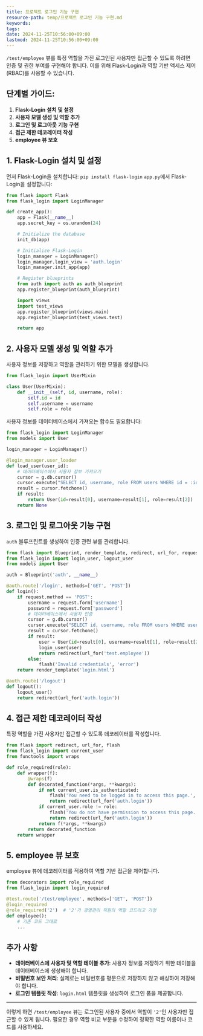 ```yaml
---
title: 프로젝트 로그인 기능 구현
resource-path: temp/프로젝트 로그인 기능 구현.md
keywords:
tags:
date: 2024-11-25T10:56:00+09:00
lastmod: 2024-11-25T10:56:00+09:00
---
```

`/test/employee` 뷰를 특정 역할을 가진 로그인된 사용자만 접근할 수 있도록 하려면 인증 및 권한 부여를 구현해야 합니다. 이를 위해 Flask-Login과 역할 기반 액세스 제어(RBAC)를 사용할 수 있습니다.

## 단계별 가이드:

1. **Flask-Login 설치 및 설정**
2. **사용자 모델 생성 및 역할 추가**
3. **로그인 및 로그아웃 기능 구현**
4. **접근 제한 데코레이터 작성**
5. **employee 뷰 보호**

## 1. Flask-Login 설치 및 설정

먼저 Flask-Login을 설치합니다:
`pip install flask-login`
`app.py`에서 Flask-Login을 설정합니다:
```python
from flask import Flask
from flask_login import LoginManager

def create_app():
    app = Flask(__name__)
    app.secret_key = os.urandom(24)

    # Initialize the database
    init_db(app)

    # Initialize Flask-Login
    login_manager = LoginManager()
    login_manager.login_view = 'auth.login'
    login_manager.init_app(app)

    # Register blueprints
    from auth import auth as auth_blueprint
    app.register_blueprint(auth_blueprint)

    import views
    import test_views
    app.register_blueprint(views.main)
    app.register_blueprint(test_views.test)

    return app
```

## 2. 사용자 모델 생성 및 역할 추가

사용자 정보를 저장하고 역할을 관리하기 위한 모델을 생성합니다.
```python
from flask_login import UserMixin

class User(UserMixin):
    def __init__(self, id, username, role):
        self.id = id
        self.username = username
        self.role = role
```

사용자 정보를 데이터베이스에서 가져오는 함수도 필요합니다:

```python
from flask_login import LoginManager
from models import User

login_manager = LoginManager()

@login_manager.user_loader
def load_user(user_id):
    # 데이터베이스에서 사용자 정보 가져오기
    cursor = g.db.cursor()
    cursor.execute("SELECT id, username, role FROM users WHERE id = :id", {'id': user_id})
    result = cursor.fetchone()
    if result:
        return User(id=result[0], username=result[1], role=result[2])
    return None
```

## 3. 로그인 및 로그아웃 기능 구현

`auth` 블루프린트를 생성하여 인증 관련 뷰를 관리합니다.
```python
from flask import Blueprint, render_template, redirect, url_for, request, flash
from flask_login import login_user, logout_user
from models import User

auth = Blueprint('auth', __name__)

@auth.route('/login', methods=['GET', 'POST'])
def login():
    if request.method == 'POST':
        username = request.form['username']
        password = request.form['password']
        # 데이터베이스에서 사용자 인증
        cursor = g.db.cursor()
        cursor.execute("SELECT id, username, role FROM users WHERE username = :username AND password = :password", {'username': username, 'password': password})
        result = cursor.fetchone()
        if result:
            user = User(id=result[0], username=result[1], role=result[2])
            login_user(user)
            return redirect(url_for('test.employee'))
        else:
            flash('Invalid credentials', 'error')
    return render_template('login.html')

@auth.route('/logout')
def logout():
    logout_user()
    return redirect(url_for('auth.login'))
```

## 4. 접근 제한 데코레이터 작성

특정 역할을 가진 사용자만 접근할 수 있도록 데코레이터를 작성합니다.
```python
from flask import redirect, url_for, flash
from flask_login import current_user
from functools import wraps

def role_required(role):
    def wrapper(f):
        @wraps(f)
        def decorated_function(*args, **kwargs):
            if not current_user.is_authenticated:
                flash('You need to be logged in to access this page.', 'error')
                return redirect(url_for('auth.login'))
            if current_user.role != role:
                flash('You do not have permission to access this page.', 'error')
                return redirect(url_for('auth.login'))
            return f(*args, **kwargs)
        return decorated_function
    return wrapper
```

## 5. employee 뷰 보호

employee 뷰에 데코레이터를 적용하여 역할 기반 접근을 제어합니다.
```python
from decorators import role_required
from flask_login import login_required

@test.route('/test/employee', methods=['GET', 'POST'])
@login_required
@role_required('2')  # '2'가 경영관리 직원의 역할 코드라고 가정
def employee():
    # 기존 코드 그대로
    ...
```


## 추가 사항

- **데이터베이스에 사용자 및 역할 테이블 추가**: 사용자 정보를 저장하기 위한 테이블을 데이터베이스에 생성해야 합니다.
- **비밀번호 보안 처리**: 실제로는 비밀번호를 평문으로 저장하지 않고 해싱하여 저장해야 합니다.
- **로그인 템플릿 작성**: `login.html` 템플릿을 생성하여 로그인 폼을 제공합니다.

---

이렇게 하면 `/test/employee` 뷰는 로그인된 사용자 중에서 역할이 `'2'`인 사용자만 접근할 수 있게 됩니다. 필요한 경우 역할 비교 부분을 수정하여 정확한 역할 이름이나 코드를 사용하세요.